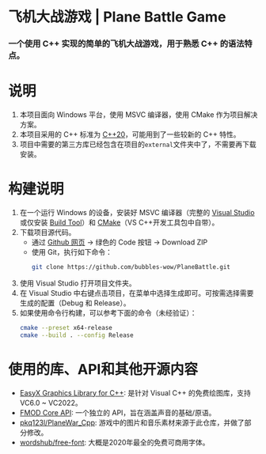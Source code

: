 # 飞机大战游戏 | Plane Battle Game
### 一个使用 C++ 实现的简单的飞机大战游戏，用于熟悉 C++ 的语法特点。

# 说明
1. 本项目面向 Windows 平台，使用 MSVC 编译器，使用 CMake 作为项目解决方案。  
2. 本项目采用的 C++ 标准为 [C++20](https://zh.cppreference.com/w/cpp/20)，可能用到了一些较新的 C++ 特性。  
3. 项目中需要的第三方库已经包含在项目的`external`文件夹中了，不需要再下载安装。

# 构建说明
1. 在一个运行 Windows 的设备，安装好 MSVC 编译器（完整的 [Visual Studio](https://visualstudio.microsoft.com/zh-hans/downloads/#visual-studio-community-2022) 或仅安装 [Build Tool](https://visualstudio.microsoft.com/zh-hans/downloads/#build-tools-for-visual-studio-2022)）和 [CMake](https://cmake.org/)（VS C++开发工具包中自带）。  
2. 下载项目源代码。   
    - 通过 [Github 网页](https://github.com/bubbles-wow/PlaneBattle) -> 绿色的 Code 按钮 -> Download ZIP
    - 使用 Git，执行如下命令：
        ```sh
        git clone https://github.com/bubbles-wow/PlaneBattle.git
        ```
3. 使用 Visual Studio 打开项目文件夹。  
4. 在 Visual Studio 中右键点击项目，在菜单中选择生成即可。可按需选择需要生成的配置（Debug 和 Release）。
5. 如果使用命令行构建，可以参考下面的命令（未经验证）：
    ```sh
    cmake --preset x64-release
    cmake --build . --config Release
    ```

# 使用的库、API和其他开源内容
- [EasyX Graphics Library for C++](https://easyx.cn/): 是针对 Visual C++ 的免费绘图库，支持 VC6.0 ~ VC2022。  
- [FMOD Core API](https://www.fmod.com/docs/2.00/api/core-guide.html): 一个独立的 API，旨在涵盖声音的基础/原语。  
- [pkq123l/PlaneWar_Cpp](https://github.com/pkq123l/PlaneWar_Cpp): 游戏中的图片和音乐素材来源于此仓库，并做了部分修改。  
- [wordshub/free-font](https://github.com/wordshub/free-font): 大概是2020年最全的免费可商用字体。